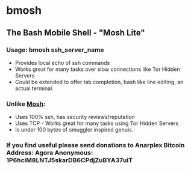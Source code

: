 bmosh
=====

## The Bash Mobile Shell - "Mosh Lite"

### Usage: bmosh ssh_server_name

- Provides local echo of ssh commands
- Works great for many tasks over slow connections like Tor Hidden Servers
- Could be extended to offer tab completion, bash like line editing, an actual terminal.

### Unlike [Mosh](https://github.com/keithw/mosh):
- Uses 100% ssh, has security reviews/reputation
- Uses TCP - Works great for many tasks using Tor Hidden Servers
- Is under 100 bytes of smuggler inspired genuis.


### If you find useful please send donations to Anarplex Bitcoin Address: Agora Anonymous: 1P6hciM8LNTJ5skarDB6CPdjZuBYA37uiT 




